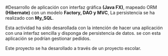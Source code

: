 #Desarrollo de aplicación con interfaz gráfica **(Java FX)**, mapeado ORM **(Hibernate)** con un modelo **Factory, DAO y MVC**,
La persistencia se ha realizado con **My_SQL**. 

Esta actividad ha sido desarollada con la intención de hacer una aplicación con una interfaz sencilla y disponga de persistencia de datos.
se con esta aplicación se podrían gestionar pedidos.

Este proyecto se ha desarollado a través de un proyecto escolar.
